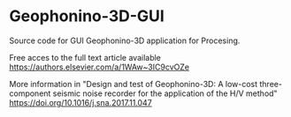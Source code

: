 # Geophonino-3D-GUI
Source code for GUI Geophonino-3D application for Procesing.

Free acces to the full text article available https://authors.elsevier.com/a/1WAw~3IC9cvOZe

More information in "Design and test of Geophonino-3D: A low-cost three-component seismic noise recorder for the application of the H/V method" https://doi.org/10.1016/j.sna.2017.11.047
